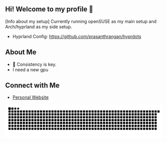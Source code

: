 ## Hi! Welcome to my profile 👋

 [Info about my setup]
Currently running openSUSE as my main setup and Arch/hyprland as my side setup.
- Hyprland Config: https://github.com/prasanthrangan/hyprdots
##

## About Me

- 🌱 Consistency is key.
- I need a new gpu

## Connect with Me

- [Personal Website](https://portifolio-senai.vercel.app/)


<img src="https://raw.githubusercontent.com/ardszsantos/ardszsantos/output/snake.svg" alt="Snake animation" />
